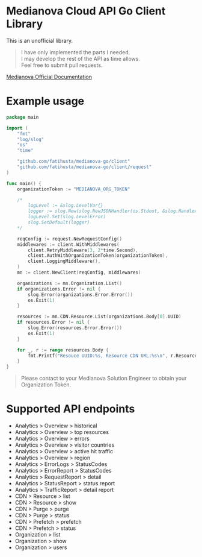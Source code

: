 # Medianova Cloud API Go Client Library

This is an unofficial library.

> I have only implemented the parts I needed. \
> I may develop the rest of the API as time allows. \
> Feel free to submit pull requests.


[Medianova Official Documentation](https://clients.medianova.com/api-documentation)

# Example usage
```go
package main

import (
	"fmt"
	"log/slog"
	"os"
	"time"

	"github.com/fatihusta/medianova-go/client"
	"github.com/fatihusta/medianova-go/client/request"
)

func main() {
	organizationToken := "MEDIANOVA_ORG_TOKEN"

	/*
		logLevel := &slog.LevelVar{}
		logger := slog.New(slog.NewJSONHandler(os.Stdout, &slog.HandlerOptions{Level: logLevel}))
		logLevel.Set(slog.LevelError)
		slog.SetDefault(logger)
	*/

	reqConfig := request.NewRequestConfig()
	middlewares := client.WithMiddlewares(
		client.RetryMiddleware(3, 2*time.Second),
		client.AuthWithOrganizationToken(organizationToken),
		client.LoggingMiddleware(),
	)
	mn := client.NewClient(reqConfig, middlewares)

	organizations := mn.Organization.List()
	if organizations.Error != nil {
		slog.Error(organizations.Error.Error())
		os.Exit(1)
	}

	resources := mn.CDN.Resource.List(organizations.Body[0].UUID)
	if resources.Error != nil {
		slog.Error(resources.Error.Error())
		os.Exit(1)
	}

	for _, r := range resources.Body {
		fmt.Printf("Resouce UUID:%s, Resource CDN URL:%s\n", r.ResourceUUID, r.CdnURL)
	}
}
```

> Please contact to your Medianova Solution Engineer to obtain your Organization Token.

# Supported API endpoints
- Analytics > Overview > historical
- Analytics > Overview > top resources
- Analytics > Overview > errors
- Analytics > Overview > visitor countries
- Analytics > Overview > active hit traffic
- Analytics > Overview > region
- Analytics > ErrorLogs > StatusCodes
- Analytics > ErrorReport > StatusCodes
- Analytics > RequestReport > detail
- Analytics > StatusReport > status report
- Analytics > TrafficReport > detail report
- CDN > Resource > list
- CDN > Resource > show
- CDN > Purge > purge
- CDN > Purge > status
- CDN > Prefetch > prefetch
- CDN > Prefetch > status
- Organization > list
- Organization > show
- Organization > users
